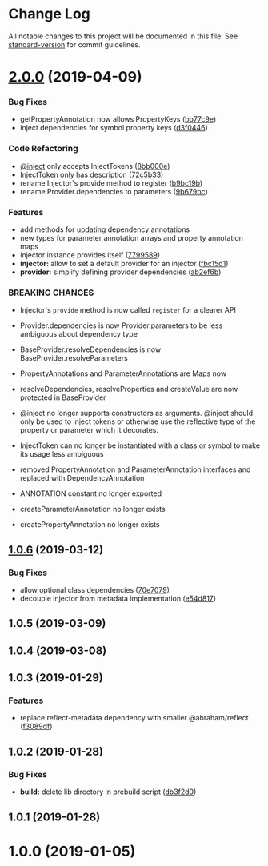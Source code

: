 # Change Log

All notable changes to this project will be documented in this file. See [standard-version](https://github.com/conventional-changelog/standard-version) for commit guidelines.

# [2.0.0](https://github.com/alexanderwende/injector/compare/v1.0.6...v2.0.0) (2019-04-09)


### Bug Fixes

* getPropertyAnnotation now allows PropertyKeys ([bb77c9e](https://github.com/alexanderwende/injector/commit/bb77c9e))
* inject dependencies for symbol property keys ([d3f0446](https://github.com/alexanderwende/injector/commit/d3f0446))


### Code Refactoring

* [@inject](https://github.com/inject) only accepts InjectTokens ([8bb000e](https://github.com/alexanderwende/injector/commit/8bb000e))
* InjectToken only has description ([72c5b33](https://github.com/alexanderwende/injector/commit/72c5b33))
* rename Injector's provide method to register ([b9bc19b](https://github.com/alexanderwende/injector/commit/b9bc19b))
* rename Provider.dependencies to parameters ([9b679bc](https://github.com/alexanderwende/injector/commit/9b679bc))


### Features

* add methods for updating dependency annotations
* new types for parameter annotation arrays and property annotation maps
* injector instance provides itself ([7799589](https://github.com/alexanderwende/injector/commit/7799589))
* **injector:** allow to set a default provider for an injector ([fbc15d1](https://github.com/alexanderwende/injector/commit/fbc15d1))
* **provider:** simplify defining provider dependencies ([ab2ef6b](https://github.com/alexanderwende/injector/commit/ab2ef6b))


### BREAKING CHANGES

* Injector's `provide` method is now called `register` for a clearer API
* Provider.dependencies is now Provider.parameters to be less ambiguous about dependency type
* BaseProvider.resolveDependencies is now BaseProvider.resolveParameters
* PropertyAnnotations and ParameterAnnotations are Maps now
* resolveDependencies, resolveProperties and createValue are now protected in BaseProvider
* @inject no longer supports constructors as arguments.
@inject should only be used to inject tokens or otherwise use the reflective type of the property or parameter which it decorates.
* InjectToken can no longer be instantiated with a class or symbol to make its usage less ambiguous
* removed PropertyAnnotation and ParameterAnnotation interfaces and replaced with DependencyAnnotation

* ANNOTATION constant no longer exported
* createParameterAnnotation no longer exists
* createPropertyAnnotation no longer exists



## [1.0.6](https://github.com/alexanderwende/injector/compare/v1.0.5...v1.0.6) (2019-03-12)


### Bug Fixes

* allow optional class dependencies ([70e7079](https://github.com/alexanderwende/injector/commit/70e7079))
* decouple injector from metadata implementation ([e54d817](https://github.com/alexanderwende/injector/commit/e54d817))



## 1.0.5 (2019-03-09)



## 1.0.4 (2019-03-08)



## 1.0.3 (2019-01-29)


### Features

* replace reflect-metadata dependency with smaller @abraham/reflect ([f3089df](https://github.com/alexanderwende/injector/commit/f3089df))



## 1.0.2 (2019-01-28)


### Bug Fixes

* **build:** delete lib directory in prebuild script ([db3f2d0](https://github.com/alexanderwende/injector/commit/db3f2d0))



## 1.0.1 (2019-01-28)



# 1.0.0 (2019-01-05)
